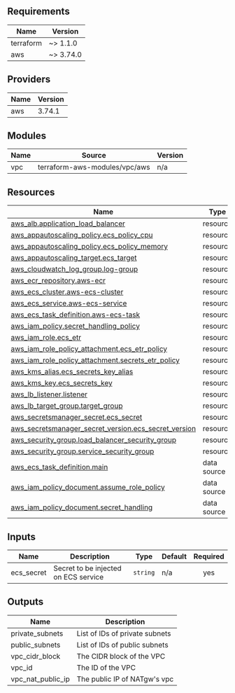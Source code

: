 ## Requirements

| Name | Version |
|------|---------|
| terraform | ~> 1.1.0 |
| aws | ~> 3.74.0 |

## Providers

| Name | Version |
|------|---------|
| aws | 3.74.1 |

## Modules

| Name | Source | Version |
|------|--------|---------|
| vpc | terraform-aws-modules/vpc/aws | n/a |

## Resources

| Name | Type |
|------|------|
| [aws_alb.application_load_balancer](https://registry.terraform.io/providers/hashicorp/aws/latest/docs/resources/alb) | resource |
| [aws_appautoscaling_policy.ecs_policy_cpu](https://registry.terraform.io/providers/hashicorp/aws/latest/docs/resources/appautoscaling_policy) | resource |
| [aws_appautoscaling_policy.ecs_policy_memory](https://registry.terraform.io/providers/hashicorp/aws/latest/docs/resources/appautoscaling_policy) | resource |
| [aws_appautoscaling_target.ecs_target](https://registry.terraform.io/providers/hashicorp/aws/latest/docs/resources/appautoscaling_target) | resource |
| [aws_cloudwatch_log_group.log-group](https://registry.terraform.io/providers/hashicorp/aws/latest/docs/resources/cloudwatch_log_group) | resource |
| [aws_ecr_repository.aws-ecr](https://registry.terraform.io/providers/hashicorp/aws/latest/docs/resources/ecr_repository) | resource |
| [aws_ecs_cluster.aws-ecs-cluster](https://registry.terraform.io/providers/hashicorp/aws/latest/docs/resources/ecs_cluster) | resource |
| [aws_ecs_service.aws-ecs-service](https://registry.terraform.io/providers/hashicorp/aws/latest/docs/resources/ecs_service) | resource |
| [aws_ecs_task_definition.aws-ecs-task](https://registry.terraform.io/providers/hashicorp/aws/latest/docs/resources/ecs_task_definition) | resource |
| [aws_iam_policy.secret_handling_policy](https://registry.terraform.io/providers/hashicorp/aws/latest/docs/resources/iam_policy) | resource |
| [aws_iam_role.ecs_etr](https://registry.terraform.io/providers/hashicorp/aws/latest/docs/resources/iam_role) | resource |
| [aws_iam_role_policy_attachment.ecs_etr_policy](https://registry.terraform.io/providers/hashicorp/aws/latest/docs/resources/iam_role_policy_attachment) | resource |
| [aws_iam_role_policy_attachment.secrets_etr_policy](https://registry.terraform.io/providers/hashicorp/aws/latest/docs/resources/iam_role_policy_attachment) | resource |
| [aws_kms_alias.ecs_secrets_key_alias](https://registry.terraform.io/providers/hashicorp/aws/latest/docs/resources/kms_alias) | resource |
| [aws_kms_key.ecs_secrets_key](https://registry.terraform.io/providers/hashicorp/aws/latest/docs/resources/kms_key) | resource |
| [aws_lb_listener.listener](https://registry.terraform.io/providers/hashicorp/aws/latest/docs/resources/lb_listener) | resource |
| [aws_lb_target_group.target_group](https://registry.terraform.io/providers/hashicorp/aws/latest/docs/resources/lb_target_group) | resource |
| [aws_secretsmanager_secret.ecs_secret](https://registry.terraform.io/providers/hashicorp/aws/latest/docs/resources/secretsmanager_secret) | resource |
| [aws_secretsmanager_secret_version.ecs_secret_version](https://registry.terraform.io/providers/hashicorp/aws/latest/docs/resources/secretsmanager_secret_version) | resource |
| [aws_security_group.load_balancer_security_group](https://registry.terraform.io/providers/hashicorp/aws/latest/docs/resources/security_group) | resource |
| [aws_security_group.service_security_group](https://registry.terraform.io/providers/hashicorp/aws/latest/docs/resources/security_group) | resource |
| [aws_ecs_task_definition.main](https://registry.terraform.io/providers/hashicorp/aws/latest/docs/data-sources/ecs_task_definition) | data source |
| [aws_iam_policy_document.assume_role_policy](https://registry.terraform.io/providers/hashicorp/aws/latest/docs/data-sources/iam_policy_document) | data source |
| [aws_iam_policy_document.secret_handling](https://registry.terraform.io/providers/hashicorp/aws/latest/docs/data-sources/iam_policy_document) | data source |

## Inputs

| Name | Description | Type | Default | Required |
|------|-------------|------|---------|:--------:|
| ecs_secret | Secret to be injected on ECS service | `string` | n/a | yes |

## Outputs

| Name | Description |
|------|-------------|
| private_subnets | List of IDs of private subnets |
| public_subnets | List of IDs of public subnets |
| vpc_cidr_block | The CIDR block of the VPC |
| vpc_id | The ID of the VPC |
| vpc_nat_public_ip | The public IP of NATgw's vpc |
